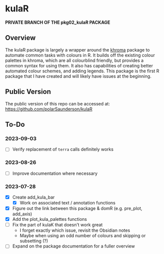 # kulaR

**PRIVATE BRANCH OF THE pkg02_kulaR PACKAGE**

## Overview
The kulaR package is largely a wrapper around the [khroma](https://packages.tesselle.org/khroma/index.html) package to automate common tasks with colours in R. 
It builds off the existing colour palettes in khroma, which are all colourblind friendly, but provides a common syntax for using them. 
It also has capabilities of creating better automated colour schemes, and adding legends.
This package is the first R package that I have created and will likely have issues at the beginning.

## Public Version
The public version of this repo can be accessed at:
  https://github.com/polarSaunderson/kulaR

## To-Do
### 2023-09-03
- [ ] Verify replacement of `terra` calls definitely works

### 2023-08-26
- [ ] Improve documentation where necessary

### 2023-07-28
- [X] Create add_kula_bar 
  - [X] Work on associated text / annotation functions
- [X] Figure out the link between this package & domR (e.g. pre_plot, add_axis)
- [X] Add the plot_kula_palettes functions
- [ ] Fix the part of kulaK that doesn't work great
  - I forget exactly which issue, revisit the Obsidian notes
  - Maybe when using an odd number of colours and skipping or subsetting (?)
- [ ] Expand on the package documentation for a fuller overview
